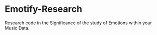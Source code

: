 # Emotify-Research
Research code in the Significance of the study of Emotions within your Music Data.
